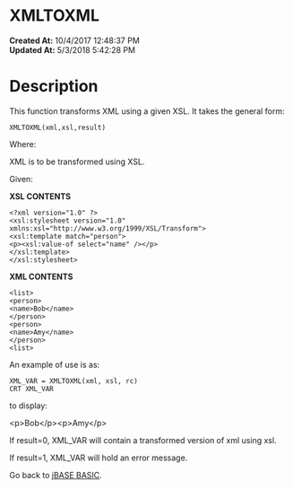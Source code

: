 # XMLTOXML

**Created At:** 10/4/2017 12:48:37 PM  
**Updated At:** 5/3/2018 5:42:28 PM  


# Description

This function transforms XML using a given XSL. It takes the general form:

```
XMLTOXML(xml,xsl,result)
```

Where:

XML is to be transformed using XSL.

Given:

**XSL CONTENTS**

```
<?xml version="1.0" ?>
<xsl:stylesheet version="1.0"
xmlns:xsl="http://www.w3.org/1999/XSL/Transform">
<xsl:template match="person">
<p><xsl:value-of select="name" /></p>
</xsl:template>
</xsl:stylesheet>
```

**XML CONTENTS**

```
<list>
<person>
<name>Bob</name>
</person>
<person>
<name>Amy</name>
</person>
<list>
```

An example of use is as:

```
XML_VAR = XMLTOXML(xml, xsl, rc)
CRT XML_VAR
```

to display:

&lt;p&gt;Bob&lt;/p&gt;&lt;p&gt;Amy&lt;/p&gt;



If result=0, XML\_VAR will contain a transformed version of xml using xsl.

If result=1, XML\_VAR will hold an error message.



Go back to [jBASE BASIC](263498-jbase-basic).
